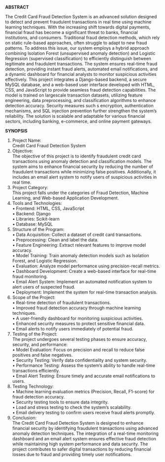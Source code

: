 **ABSTRACT**

  The Credit Card Fraud Detection System is an advanced solution designed to detect and prevent fraudulent transactions in real time using machine learning techniques. With the increasing shift towards digital payments, 
  financial fraud has become a significant threat to banks, financial institutions, and consumers. Traditional fraud detection methods, which rely on static rule-based approaches, often struggle to adapt to new fraud patterns. 
  To address this issue, our system employs a hybrid approach combining Isolation Forest (unsupervised anomaly detection) and Logistic Regression (supervised classification) to efficiently distinguish between legitimate and fraudulent transactions. 
  The system ensures real-time fraud detection, providing instant fraud alerts, automated email notifications, and a dynamic dashboard for financial analysts to monitor suspicious activities effectively. 
  This project integrates a Django-based backend, a secure MySQL database, and a web-based user interface developed with HTML, CSS, and JavaScript to provide seamless fraud detection capabilities. 
  The model is trained on largescale transaction datasets, utilizing feature engineering, data preprocessing, and classification algorithms to enhance detection accuracy. Security measures such s encryption, 
  authentication mechanisms, and SQL injection prevention further strengthen the system’s reliability.
  The solution is scalable and adaptable for various financial sectors, including banking, e-commerce, and online payment gateways. 

**SYNOPSIS** 
1. Project Name: <br>
  Credit Card Fraud Detection System <br>
2. Objective: <br>
  The objective of this project is to identify fraudulent credit card 
  transactions using anomaly detection and classification models. The system 
  aims to enhance financial security by reducing the number of fraudulent 
  transactions while minimizing false positives. Additionally, it includes an email 
  alert system to notify users of suspicious activities in real time. <br>
3. Project Category: <br>
  This project falls under the categories of Fraud Detection, Machine 
  Learning, and Web-based Application Development. <br>
4. Tools and Technologies: <br>
  • Frontend: HTML, CSS, JavaScript <br>
  • Backend: Django <br>
  • Libraries: Scikit-learn <br>
  • Database: MySQL <br>
5. Structure of the Program: <br>
  • Data Acquisition: Collect a dataset of credit card transactions. <br>
  • Preprocessing: Clean and label the data. <br>
  • Feature Engineering: Extract relevant features to improve model 
    accuracy. <br>
  • Model Training: Train anomaly detection models such as Isolation Forest, 
    and Logistic Regression. <br>
  • Evaluation: Analyze model performance using precision-recall metrics. <br>
  • Dashboard Development: Create a web-based interface for real-time 
    fraud monitoring. <br>
  • Email Alert System: Implement an automated notification system to alert 
    users of suspected fraud. <br>
  • Deployment: Implement the system for real-time transaction analysis. <br>
6. Scope of the Project: <br>
  • Real-time detection of fraudulent transactions. <br>
  • Improved fraud detection accuracy through machine learning techniques. <br>
  • A user-friendly dashboard for monitoring suspicious activities. <br>
  • Enhanced security measures to protect sensitive financial data. <br>
  • Email alerts to notify users immediately of potential fraud. <br>
7. Testing of the Project: <br>
   The project undergoes several testing phases to ensure accuracy, security, 
   and performance: <br>
  • Model Evaluation: Focus on precision and recall to reduce false positives 
    and false negatives. <br>
  • Security Testing: Verify data confidentiality and system security. <br>
  • Performance Testing: Assess the system’s ability to handle real-time 
    transactions efficiently. <br>
  • Email Alert Testing: Ensure timely and accurate email notifications to 
    users. <br>
8. Testing Technology: <br>
  • Machine learning evaluation metrics (Precision, Recall, F1-score) for 
    fraud detection accuracy. <br>
  • Security testing tools to ensure data integrity. <br>
  • Load and stress testing to check the system’s scalability. <br>
  • Email delivery testing to confirm users receive fraud alerts promptly. <br>
9. Conclusion:<br>
   The Credit Card Fraud Detection System is designed to enhance financial 
   security by identifying fraudulent transactions using advanced anomaly 
   detection techniques. The integration of a real-time monitoring dashboard and 
   an email alert system ensures effective fraud detection while maintaining high 
   system performance and data security. The project contributes to safer digital 
   transactions by reducing financial losses due to fraud and providing timely user 
   notifications. <br>
